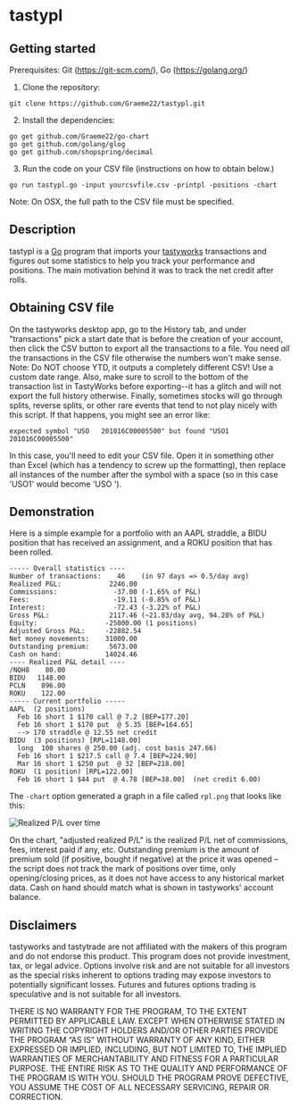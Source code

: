 # tastypl

## Getting started

Prerequisites: Git (https://git-scm.com/), Go (https://golang.org/)

1. Clone the repository:
```
git clone https://github.com/Graeme22/tastypl.git
```
2. Install the dependencies:
```
go get github.com/Graeme22/go-chart
go get github.com/golang/glog
go get github.com/shopspring/decimal
```
3. Run the code on your CSV file (instructions on how to obtain below.)
```
go run tastypl.go -input yourcsvfile.csv -printpl -positions -chart
```
Note: On OSX, the full path to the CSV file must be specified.

## Description

tastypl is a [Go](https://golang.org/) program that imports your
[tastyworks](https://tastyworks.com/) transactions and figures out some
statistics to help you track your performance and positions.  The main
motivation behind it was to track the net credit after rolls.

## Obtaining CSV file

On the tastyworks desktop app, go to the History tab, and under "transactions"
pick a start date that is before the creation of your account, then click the
CSV button to export all the transactions to a file.  You need _all_ the
transactions in the CSV file otherwise the numbers won't make sense.
Note: Do NOT choose YTD, it outputs a completely different CSV! Use a custom date range.
Also, make sure to scroll to the bottom of the transaction list in TastyWorks before exporting--it has a glitch and will not export the full history otherwise.
Finally, sometimes stocks will go through splits, reverse splits, or other rare events that tend to not play nicely with this script. If that happens, you might see an error like:
```
expected symbol "USO   201016C00005500" but found "USO1  201016C00005500"
```
In this case, you'll need to edit your CSV file. Open it in something other than Excel (which has a tendency to screw up the formatting), then replace all instances of the number after the symbol with a space (so in this case 'USO1' would become 'USO ').

## Demonstration

Here is a simple example for a portfolio with an AAPL straddle, a BIDU
position that has received an assignment, and a ROKU position that has
been rolled.

```
----- Overall statistics ----
Number of transactions:    46    (in 97 days => 0.5/day avg)
Realized P&L:            2246.00
Commissions:              -37.00 (-1.65% of P&L)
Fees:                     -19.11 (-0.85% of P&L)
Interest:                 -72.43 (-3.22% of P&L)
Gross P&L:               2117.46 (~21.83/day avg, 94.28% of P&L)
Equity:                 -25000.00 (1 positions)
Adjusted Gross P&L:     -22882.54
Net money movements:    31000.00
Outstanding premium:     5673.00
Cash on hand:           14024.46
---- Realized P&L detail ----
/NQH8    80.00
BIDU   1148.00
PCLN    896.00
ROKU    122.00
----- Current portfolio -----
AAPL  (2 positions)
  Feb 16 short 1 $170 call @ 7.2 [BEP=177.20] 
  Feb 16 short 1 $170 put  @ 5.35 [BEP=164.65] 
  --> 170 straddle @ 12.55 net credit
BIDU  (3 positions) [RPL=1148.00]
  long  100 shares @ 250.00 (adj. cost basis 247.66)
  Feb 16 short 1 $217.5 call @ 7.4 [BEP=224.90] 
  Mar 16 short 1 $250 put  @ 32 [BEP=218.00] 
ROKU  (1 position) [RPL=122.00]
  Feb 16 short 1 $44 put  @ 4.78 [BEP=38.00]  (net credit 6.00)
```

The `-chart` option generated a graph in a file called `rpl.png` that looks like this:

![Realized P/L over time](https://raw.githubusercontent.com/gotasty/tastypl/master/sample/rpl.png)

On the chart, "adjusted realized P/L" is the realized P/L net of commissions,
fees, interest paid if any, etc.  Outstanding premium is the amount of premium
sold (if positive, bought if negative) at the price it was opened – the script
does not track the mark of positions over time, only opening/closing prices,
as it does not have access to any historical market data.  Cash on hand should
match what is shown in tastyworks' account balance.

## Disclaimers

tastyworks and tastytrade are not affiliated with the makers of this program
and do not endorse this product. This program does not provide investment,
tax, or legal advice. Options involve risk and are not suitable for all
investors as the special risks inherent to options trading may expose
investors to potentially significant losses. Futures and futures options
trading is speculative and is not suitable for all investors.

THERE IS NO WARRANTY FOR THE PROGRAM, TO THE EXTENT PERMITTED BY APPLICABLE
LAW. EXCEPT WHEN OTHERWISE STATED IN WRITING THE COPYRIGHT HOLDERS AND/OR
OTHER PARTIES PROVIDE THE PROGRAM “AS IS” WITHOUT WARRANTY OF ANY KIND, EITHER
EXPRESSED OR IMPLIED, INCLUDING, BUT NOT LIMITED TO, THE IMPLIED WARRANTIES OF
MERCHANTABILITY AND FITNESS FOR A PARTICULAR PURPOSE. THE ENTIRE RISK AS TO
THE QUALITY AND PERFORMANCE OF THE PROGRAM IS WITH YOU. SHOULD THE PROGRAM
PROVE DEFECTIVE, YOU ASSUME THE COST OF ALL NECESSARY SERVICING, REPAIR OR
CORRECTION. 
